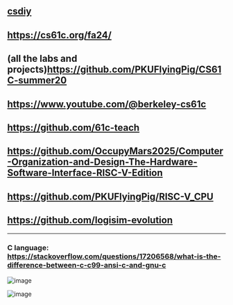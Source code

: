 ## [csdiy](https://csdiy.wiki/en/%E4%BD%93%E7%B3%BB%E7%BB%93%E6%9E%84/CS61C/)
## https://cs61c.org/fa24/
## (all the labs and projects)https://github.com/PKUFlyingPig/CS61C-summer20

## https://www.youtube.com/@berkeley-cs61c
## https://github.com/61c-teach
## https://github.com/OccupyMars2025/Computer-Organization-and-Design-The-Hardware-Software-Interface-RISC-V-Edition
## https://github.com/PKUFlyingPig/RISC-V_CPU
## https://github.com/logisim-evolution


---

### C language: https://stackoverflow.com/questions/17206568/what-is-the-difference-between-c-c99-ansi-c-and-gnu-c
![image](https://github.com/user-attachments/assets/b4d5cb1e-a62a-474e-a16e-f8ffe2ce2253)

![image](https://github.com/user-attachments/assets/f07af73e-e97a-4ae5-81d9-aa1ff69f7d20)

